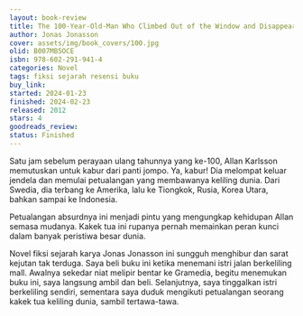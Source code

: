```yaml
---
layout: book-review
title: The 100-Year-Old-Man Who Climbed Out of the Window and Disappeared
author: Jonas Jonasson
cover: assets/img/book_covers/100.jpg
olid: B007MB5OCE 
isbn: 978-602-291-941-4
categories: Novel
tags: fiksi sejarah resensi buku
buy_link: 
started: 2024-01-23
finished: 2024-02-23
released: 2012
stars: 4
goodreads_review: 
status: Finished
---
```


Satu jam sebelum perayaan ulang tahunnya yang ke-100, Allan Karlsson memutuskan untuk kabur dari panti jompo. Ya, kabur! Dia melompat keluar jendela dan memulai petualangan yang membawanya keliling dunia. Dari Swedia, dia terbang ke Amerika, lalu ke Tiongkok, Rusia, Korea Utara, bahkan sampai ke Indonesia.

Petualangan absurdnya ini menjadi pintu yang mengungkap kehidupan Allan semasa mudanya. Kakek tua ini rupanya pernah memainkan peran kunci dalam banyak peristiwa besar dunia.

Novel fiksi sejarah karya Jonas Jonasson ini sungguh menghibur dan sarat kejutan tak terduga. Saya beli buku ini ketika menemani istri jalan berkeliling mall. Awalnya sekedar niat melipir bentar ke Gramedia, begitu menemukan buku ini, saya langsung ambil dan beli. Selanjutnya, saya tinggalkan istri berkeliling sendiri, sementara saya duduk mengikuti petualangan seorang kakek tua keliling dunia, sambil tertawa-tawa.